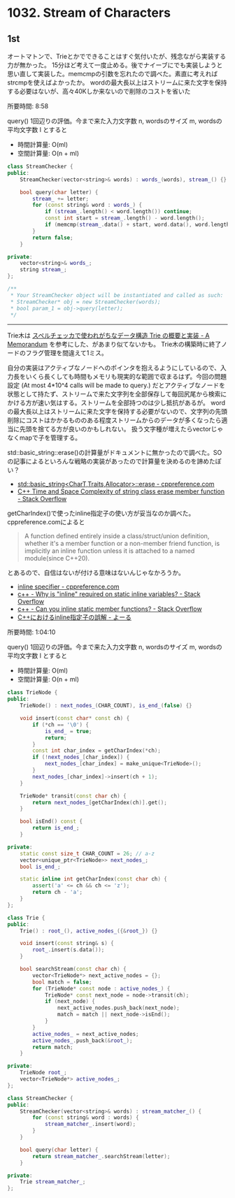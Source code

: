 # 1032. Stream of Characters

## 1st

オートマトンで、Trieとかでできることはすぐ気付いたが、残念ながら実装する力が無かった。
15分ほど考えて一度止める。後でナイーブにでも実装しようと思い直して実装した。memcmpの引数を忘れたので調べた。素直に考えればstrcmpを使えばよかったか。
wordの最大長以上はストリームに来た文字を保持する必要はないが、高々40Kしか来ないので削除のコストを省いた

所要時間: 8:58

query() 1回辺りの評価。今まで来た入力文字数 n, wordsのサイズ m, wordsの平均文字数 l とすると
- 時間計算量: O(ml)
- 空間計算量: O(n + ml)

```cpp
class StreamChecker {
public:
    StreamChecker(vector<string>& words) : words_(words), stream_() {}

    bool query(char letter) {
        stream_ += letter;
        for (const string& word : words_) {
            if (stream_.length() < word.length()) continue;
            const int start = stream_.length() - word.length();
            if (memcmp(stream_.data() + start, word.data(), word.length()) == 0) return true;
        }
        return false;
    }

private:
    vector<string>& words_;
    string stream_;
};

/**
 * Your StreamChecker object will be instantiated and called as such:
 * StreamChecker* obj = new StreamChecker(words);
 * bool param_1 = obj->query(letter);
 */
```

---

Trie木は [スペルチェッカで使われがちなデータ構造 Trie の概要と実装 - A Memorandum](https://blog1.mammb.com/entry/2023/02/01/195037) を参考にした、があまり似てないかも。
Trie木の構築時に終了ノードのフラグ管理を間違えて1ミス。

自分の実装はアクティブなノードへのポインタを抱えるようにしているので、入力長をいくら長くしても時間もメモリも現実的な範囲で収まるはず。今回の問題設定 (At most 4*10^4 calls will be made to query.) だとアクティブなノードを状態として持たず、ストリームで来た文字列を全部保存して毎回尻尾から検索にかける方が速い気はする。ストリームを全部持つのは少し抵抗があるが。
wordの最大長以上はストリームに来た文字を保持する必要がないので、文字列の先頭削除にコストはかかるもののある程度ストリームからのデータが多くなったら適当に先頭を捨てる方が良いのかもしれない。
扱う文字種が増えたらvectorじゃなくmapで子を管理する。

std::basic_string::erase()の計算量がドキュメントに無かったので調べた。SOの記事によるといろんな戦略の実装があったので計算量を決めるのを諦めたぽい？
- [std::basic_string<CharT,Traits,Allocator>::erase - cppreference.com](https://en.cppreference.com/w/cpp/string/basic_string/erase)
- [C++ Time and Space Complexity of string class erase member function - Stack Overflow](https://stackoverflow.com/questions/52866539/c-time-and-space-complexity-of-string-class-erase-member-function)

getCharIndex()で使ったinline指定子の使い方が妥当なのか調べた。cppreference.comによると

> A function defined entirely inside a class/struct/union definition, whether it's a member function or a non-member friend function, is implicitly an inline function unless it is attached to a named module(since C++20).

とあるので、自信はないが付ける意味はないんじゃなかろうか。

- [inline specifier - cppreference.com](https://en.cppreference.com/w/cpp/language/inline)
- [c++ - Why is "inline" required on static inline variables? - Stack Overflow](https://stackoverflow.com/questions/46874055/why-is-inline-required-on-static-inline-variables)
- [c++ - Can you inline static member functions? - Stack Overflow](https://stackoverflow.com/questions/9244609/can-you-inline-static-member-functions)
- [C++におけるinline指定子の誤解 - よーる](https://lpha-z.hatenablog.com/entry/2019/02/17/231500)

所要時間: 1:04:10

query() 1回辺りの評価。今まで来た入力文字数 n, wordsのサイズ m, wordsの平均文字数 l とすると
- 時間計算量: O(ml)
- 空間計算量: O(n + ml)

```cpp
class TrieNode {
public:
    TrieNode() : next_nodes_(CHAR_COUNT), is_end_(false) {}

    void insert(const char* const ch) {
        if (*ch == '\0') {
            is_end_ = true;
            return;
        }
        const int char_index = getCharIndex(*ch);
        if (!next_nodes_[char_index]) {
            next_nodes_[char_index] = make_unique<TrieNode>();
        }
        next_nodes_[char_index]->insert(ch + 1);
    }

    TrieNode* transit(const char ch) {
        return next_nodes_[getCharIndex(ch)].get();
    }

    bool isEnd() const {
        return is_end_;
    }

private:
    static const size_t CHAR_COUNT = 26; // a-z
    vector<unique_ptr<TrieNode>> next_nodes_;
    bool is_end_;

    static inline int getCharIndex(const char ch) {
        assert('a' <= ch && ch <= 'z');
        return ch - 'a';
    }
};

class Trie {
public:
    Trie() : root_(), active_nodes_({&root_}) {}

    void insert(const string& s) {
        root_.insert(s.data());
    }

    bool searchStream(const char ch) {
        vector<TrieNode*> next_active_nodes = {};
        bool match = false;
        for (TrieNode* const node : active_nodes_) {
            TrieNode* const next_node = node->transit(ch);
            if (next_node) {
                next_active_nodes.push_back(next_node);
                match = match || next_node->isEnd();
            }
        }
        active_nodes_ = next_active_nodes;
        active_nodes_.push_back(&root_);
        return match;
    }

private:
    TrieNode root_;
    vector<TrieNode*> active_nodes_;
};

class StreamChecker {
public:
    StreamChecker(vector<string>& words) : stream_matcher_() {
        for (const string& word : words) {
            stream_matcher_.insert(word);
        }
    }

    bool query(char letter) {
        return stream_matcher_.searchStream(letter);
    }

private:
    Trie stream_matcher_;
};
```
